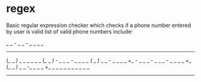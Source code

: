 # regex
Basic regular expression checker which checks if a phone number entered by user is valid
list of valid phone numbers include: 

_ _ _-_ _ _ - _ _ _ _
_ _ _ _ _ _ _ _ _ _
(_ _ _)_ _ _ _ _ _ _
(_ _ _) - _ _ _ - _ _ _ _
(_ _ _)_ _ _ - _ _ _ _
+_ - _ _ _ - _ _ _ - _ _ _ _
+_ (_ _ _)_ _ _ -_ _ _ _
+_ _ _ _ _ _ _ _ _ _ _
_ _ _ _ _ _ _ _ _ _ _ 
